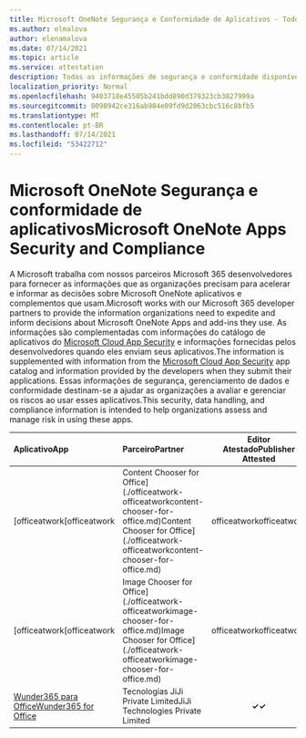 ```yaml
---
title: Microsoft OneNote Segurança e Conformidade de Aplicativos - Todos os Aplicativos
ms.author: elmalova
author: elenamalova
ms.date: 07/14/2021
ms.topic: article
ms.service: attestation
description: Todas as informações de segurança e conformidade disponíveis para todos os Microsoft OneNote Apps.
localization_priority: Normal
ms.openlocfilehash: 9403718e45505b241bdd890d379323cb3827999a
ms.sourcegitcommit: 0098942ce316ab984e09fd9d2063cbc516c8bfb5
ms.translationtype: MT
ms.contentlocale: pt-BR
ms.lasthandoff: 07/14/2021
ms.locfileid: "53422712"
---
```

# <a name="microsoft-onenote-apps-security-and-compliance"></a><span data-ttu-id="03011-103">Microsoft OneNote Segurança e conformidade de aplicativos</span><span class="sxs-lookup"><span data-stu-id="03011-103">Microsoft OneNote Apps Security and Compliance</span></span>

<span data-ttu-id="03011-104">A Microsoft trabalha com nossos parceiros Microsoft 365 desenvolvedores para fornecer as informações que as organizações precisam para acelerar e informar as decisões sobre Microsoft OneNote aplicativos e complementos que usam.</span><span class="sxs-lookup"><span data-stu-id="03011-104">Microsoft works with our Microsoft 365 developer partners to provide the information organizations need to expedite and inform decisions about Microsoft OneNote Apps and add-ins they use.</span></span> <span data-ttu-id="03011-105">As informações são complementadas com informações do catálogo de aplicativos do [Microsoft Cloud App Security](https://www.microsoft.com/en-us/enterprise-mobility-security/cloud-app-security) e informações fornecidas pelos desenvolvedores quando eles enviam seus aplicativos.</span><span class="sxs-lookup"><span data-stu-id="03011-105">The information is supplemented with information from the [Microsoft Cloud App Security](https://www.microsoft.com/en-us/enterprise-mobility-security/cloud-app-security) app catalog and information provided by the developers when they submit their applications.</span></span> <span data-ttu-id="03011-106">Essas informações de segurança, gerenciamento de dados e conformidade destinam-se a ajudar as organizações a avaliar e gerenciar os riscos ao usar esses aplicativos.</span><span class="sxs-lookup"><span data-stu-id="03011-106">This security, data handling, and compliance information is intended to help organizations assess and manage risk in using these apps.</span></span>

| <span data-ttu-id="03011-107">**Aplicativo**</span><span class="sxs-lookup"><span data-stu-id="03011-107">**App**</span></span> | <span data-ttu-id="03011-108">**Parceiro**</span><span class="sxs-lookup"><span data-stu-id="03011-108">**Partner**</span></span> | <span data-ttu-id="03011-109">**Editor Atestado**</span><span class="sxs-lookup"><span data-stu-id="03011-109">**Publisher Attested**</span></span> | <span data-ttu-id="03011-110">**Certificado**</span><span class="sxs-lookup"><span data-stu-id="03011-110">**Certified**</span></span> |
|:--------|:------------|:----------------------:|:-------------:|
| <span data-ttu-id="03011-111">[officeatwork</span><span class="sxs-lookup"><span data-stu-id="03011-111">[officeatwork</span></span> | <span data-ttu-id="03011-112">Content Chooser for Office](./officeatwork-officeatworkcontent-chooser-for-office.md)</span><span class="sxs-lookup"><span data-stu-id="03011-112">Content Chooser for Office](./officeatwork-officeatworkcontent-chooser-for-office.md)</span></span> | <span data-ttu-id="03011-113">officeatwork</span><span class="sxs-lookup"><span data-stu-id="03011-113">officeatwork</span></span> | <span data-ttu-id="03011-114">**✓**</span><span class="sxs-lookup"><span data-stu-id="03011-114">**✓**</span></span> | <img alt="Certified application badge" src="../media/certified-badge.png" height="25" width="25" /> |
| <span data-ttu-id="03011-115">[officeatwork</span><span class="sxs-lookup"><span data-stu-id="03011-115">[officeatwork</span></span> | <span data-ttu-id="03011-116">Image Chooser for Office](./officeatwork-officeatworkimage-chooser-for-office.md)</span><span class="sxs-lookup"><span data-stu-id="03011-116">Image Chooser for Office](./officeatwork-officeatworkimage-chooser-for-office.md)</span></span> | <span data-ttu-id="03011-117">officeatwork</span><span class="sxs-lookup"><span data-stu-id="03011-117">officeatwork</span></span> | <span data-ttu-id="03011-118">**✓**</span><span class="sxs-lookup"><span data-stu-id="03011-118">**✓**</span></span> |  |
| [<span data-ttu-id="03011-119">Wunder365 para Office</span><span class="sxs-lookup"><span data-stu-id="03011-119">Wunder365 for Office</span></span>](./jiji-technologies-private-limited-wunder365-for-office.md) | <span data-ttu-id="03011-120">Tecnologias JiJi Private Limited</span><span class="sxs-lookup"><span data-stu-id="03011-120">JiJi Technologies Private Limited</span></span> | <span data-ttu-id="03011-121">**✓**</span><span class="sxs-lookup"><span data-stu-id="03011-121">**✓**</span></span> |  |

